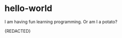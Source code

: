 # hello-world
I am having fun learning programming.
Or am I a potato?












































{REDACTED}